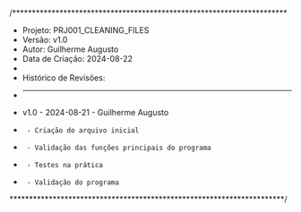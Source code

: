 /**********************************************************************
 * Projeto: PRJ001_CLEANING_FILES
 * Versão: v1.0
 * Autor: Guilherme Augusto
 * Data de Criação: 2024-08-22
 * 
 * Histórico de Revisões:
 * --------------------------------------------------------------------
 * v1.0 - 2024-08-21 - Guilherme Augusto
 *      - Criação do arquivo inicial
 *      - Validação das funções principais do programa
 *      - Testes na prática
 *      - Validação do programa
 **********************************************************************/
